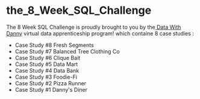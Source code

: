 # the_8_Week_SQL_Challenge
The 8 Week SQL Challenge is proudly brought to you by the[ Data With Danny](https://github.com/DataWithDanny) virtual data apprenticeship program!
which containe 8 case studies : 
- Case Study #8  Fresh Segments 
- Case Study #7  Balanced Tree Clothing Co
- Case Study #6  Clique Bait 
- Case Study #5 Data Mart 
- Case Study #4 Data Bank 
- Case Study #3 Foodie-Fi 
- Case Study #2 Pizza Runner
- Case Study #1 Danny's Diner 
